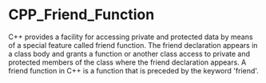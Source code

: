 # CPP_Friend_Function
C++ provides a facility for accessing private and protected data by means of a special feature called friend function.
The friend declaration appears in a class body and grants a function or another class access to private and protected members of the class where the friend declaration appears. 
A friend function in C++ is a function that is preceded by the keyword 'friend'.
